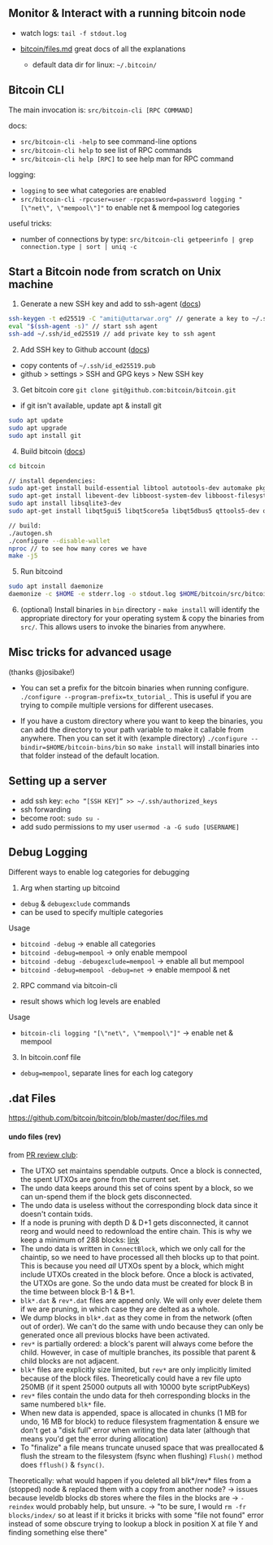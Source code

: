 ## Monitor & Interact with a running bitcoin node
- watch logs: `tail -f stdout.log`

- [bitcoin/files.md](https://github.com/bitcoin/bitcoin/blob/master/doc/files.md) great docs of all the explanations
  - default data dir for linux: `~/.bitcoin/`

## Bitcoin CLI
The main invocation is: `src/bitcoin-cli [RPC COMMAND]`

docs:
- `src/bitcoin-cli -help` to see command-line options
- `src/bitcoin-cli help` to see list of RPC commands
- `src/bitcoin-cli help [RPC]` to see help man for RPC command

logging:
- `logging` to see what categories are enabled
- `src/bitcoin-cli -rpcuser=user -rpcpassword=password logging "[\"net\",
    \"mempool\"]"` to enable net & mempool log categories

useful tricks:
- number of connections by type: `src/bitcoin-cli getpeerinfo | grep connection.type | sort | uniq -c`

## Start a Bitcoin node from scratch on Unix machine
1. Generate a new SSH key and add to ssh-agent ([docs](https://docs.github.com/en/github/authenticating-to-github/generating-a-new-ssh-key-and-adding-it-to-the-ssh-agent))
```bash
ssh-keygen -t ed25519 -C "amiti@uttarwar.org" // generate a key to ~/.ssh/id_ed25519{.pub}
eval "$(ssh-agent -s)" // start ssh agent
ssh-add ~/.ssh/id_ed25519 // add private key to ssh agent
```

2. Add SSH key to Github account ([docs](https://docs.github.com/en/github/authenticating-to-github/adding-a-new-ssh-key-to-your-github-account))
- copy contents of `~/.ssh/id_ed25519.pub`
- github > settings > SSH and GPG keys > New SSH key

3. Get bitcoin core
`git clone git@github.com:bitcoin/bitcoin.git`

- if git isn't available, update apt & install git
```bash
sudo apt update
sudo apt upgrade
sudo apt install git
```

4. Build bitcoin ([docs](https://github.com/bitcoin/bitcoin/blob/master/doc/build-unix.md))
```bash
cd bitcoin

// install dependencies:
sudo apt-get install build-essential libtool autotools-dev automake pkg-config bsdmainutils python3
sudo apt-get install libevent-dev libboost-system-dev libboost-filesystem-dev libboost-test-dev
sudo apt install libsqlite3-dev
sudo apt-get install libqt5gui5 libqt5core5a libqt5dbus5 qttools5-dev qttools5-dev-tools

// build:
./autogen.sh
./configure --disable-wallet
nproc // to see how many cores we have
make -j5
```

5. Run bitcoind
```bash
sudo apt install daemonize
daemonize -c $HOME -e stderr.log -o stdout.log $HOME/bitcoin/src/bitcoind
```

6. (optional) Install binaries in `bin` directory - `make install` will identify
   the appropriate directory for your operating system & copy the binaries from
   `src/`. This allows users to invoke the binaries from anywhere.

## Misc tricks for advanced usage
(thanks @josibake!)
- You can set a prefix for the bitcoin binaries when running configure.
  `./configure --program-prefix=tx_tutorial_`. This is useful if you are trying
  to compile multiple versions for different usecases.

- If you have a custom directory where you want to keep the binaries, you can
  add the directory to your path variable to make it callable from anywhere.
  Then you can set it with (example directory) `./configure
  --bindir=$HOME/bitcoin-bins/bin` so `make install` will install binaries into
  that folder instead of the default location.


## Setting up a server
- add ssh key: `echo “[SSH KEY]” >> ~/.ssh/authorized_keys`
- ssh forwarding
- become root: `sudo su -`
- add sudo permissions to my user `usermod -a -G sudo [USERNAME]`

## Debug Logging
Different ways to enable log categories for debugging

1. Arg when starting up bitcoind
  * `debug` & `debugexclude` commands
  * can be used to specify multiple categories

Usage
  * `bitcoind -debug` -> enable all categories
  * `bitcoind -debug=mempool` -> only enable mempool
  * `bitcoind -debug -debugexclude=mempool` -> enable all but mempool
  * `bitcoind -debug=mempool -debug=net` -> enable mempool & net

2. RPC command via bitcoin-cli
  * result shows which log levels are enabled

Usage
  * `bitcoin-cli logging "[\"net\", \"mempool\"]"` -> enable net & mempool

3. In bitcoin.conf file
  * `debug=mempool`, separate lines for each log category


## .dat Files
https://github.com/bitcoin/bitcoin/blob/master/doc/files.md

#### undo files (rev)
from [PR review club](https://bitcoincore.reviews/17994):
- The UTXO set maintains spendable outputs. Once a block is connected, the
  spent UTXOs are gone from the current set.
- The undo data keeps around this set of coins spent by a block, so we can
  un-spend them if the block gets disconnected.
- The undo data is useless without the corresponding block data since it
  doesn't contain txids.
- If a node is pruning with depth D & D+1 gets disconnected, it cannot reorg
  and would need to redownload the entire chain. This is why we keep a minimum
  of 288 blocks: [link](https://github.com/bitcoin/bitcoin/blob/5dcb0615898216c503e965a01d855a5999a586b5/src/validation.cpp#L3951)
- The undo data is written in `ConnectBlock`, which we only call for the
  chaintip, so we need to have processed all theh blocks up to that point. This
  is because you need *all* UTXOs spent by a block, which might include UTXOs
  created in the block before. Once a block is activated, the UTXOs are gone.
  So the undo data must be created for block B in the time between block B-1 &
  B+1.
- `blk*.dat` & `rev*.dat` files are append only. We will only ever delete them
  if we are pruning, in which case they are delted as a whole.
- We dump blocks in `blk*.dat` as they come in from the network (often out of
  order). We can't do the same with undo because they can only be generated
  once all previous blocks have been activated.
- `rev*` is partially ordered: a block's parent will always come before the
  child. However, in case of multiple branches, its possible that parent &
  child blocks are not adjacent.
- `blk*` files are explicitly size limited, but `rev*` are only implicitly
  limited because of the block files. Theoretically could have a rev file upto
  250MB (if it spent 25000 outputs all with 10000 byte scriptPubKeys)
- `rev*` files contain the undo data for theh corresponding blocks in the same
  numbered `blk*` file.
- When new data is appended, space is allocated in chunks (1 MB for undo, 16 MB
  for block) to reduce filesystem fragmentation & ensure we don't get a "disk
  full" error when writing the data later (although that means you'd get the
  error during allocation)
- To "finalize" a file means truncate unused space that was preallocated &
  flush the stream to the filesystem (fsync when flushing) `Flush()` method
  does `fflush()` & `fsync()`.

Theoretically: what would happen if you deleted all blk*/rev* files from a
(stopped) node & replaced them with a copy from another node?
-> issues because leveldb blocks db stores where the files in the blocks are
-> `-reindex` would probably help, but unsure.
-> "to be sure, I would `rm -fr blocks/index/` so at least if it bricks it
bricks with some "file not found" error instead of some obscure trying to
lookup a block in position X at file Y and finding something else there"
